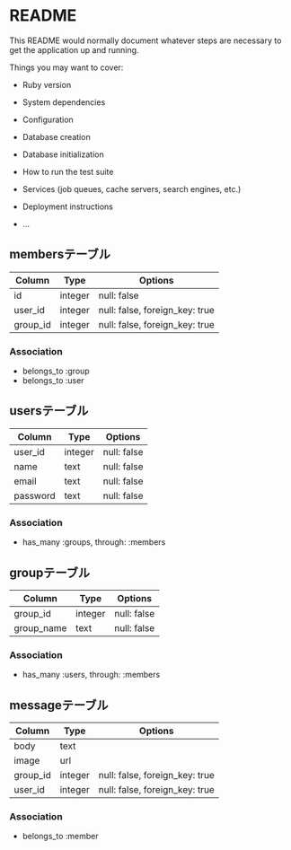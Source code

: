 # README

This README would normally document whatever steps are necessary to get the
application up and running.

Things you may want to cover:

* Ruby version

* System dependencies

* Configuration

* Database creation

* Database initialization

* How to run the test suite

* Services (job queues, cache servers, search engines, etc.)

* Deployment instructions

* ...

## membersテーブル

|Column|Type|Options|
|------|----|-------|
|id|integer|null: false|
|user_id|integer|null: false, foreign_key: true|
|group_id|integer|null: false, foreign_key: true|

### Association
- belongs_to :group
- belongs_to :user

## usersテーブル

|Column|Type|Options|
|------|----|-------|
|user_id|integer|null: false|
|name|text|null: false|
|email|text|null: false|
|password|text|null: false|

### Association
- has_many :groups, through: :members

## groupテーブル

|Column|Type|Options|
|------|----|-------|
|group_id|integer|null: false|
|group_name|text|null: false|


### Association
- has_many :users, through: :members

## messageテーブル
|Column|Type|Options|
|------|----|-------|
|body|text|
|image|url|
|group_id|integer|null: false, foreign_key: true|
|user_id|integer|null: false, foreign_key: true|

### Association
- belongs_to :member

